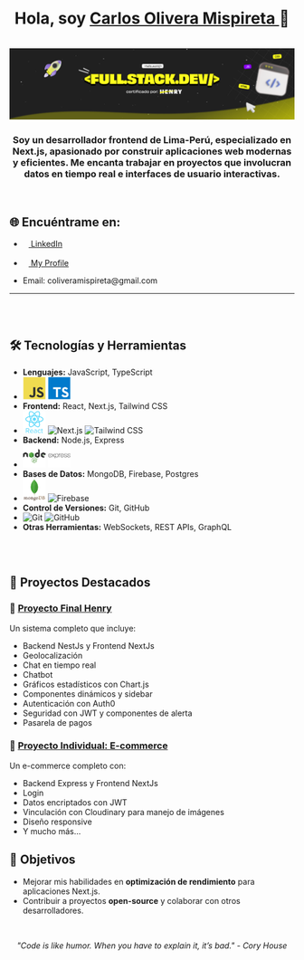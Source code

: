 <h1 align="center">Hola, soy  <a href="https://my-profile-phi-three.vercel.app/" target="_blank">Carlos Olivera Mispireta </a> 👋</h1>
<br>
<img src="https://github.com/coliveramispireta/assets-images/blob/main/PortadaLinkedinSTUDENTS.png?raw=true" alt="" >

<h3 align="center">
  Soy un desarrollador frontend de Lima-Perú, especializado en <strong>Next.js</strong>, apasionado por construir aplicaciones web modernas y eficientes. Me encanta trabajar en proyectos que involucran <strong>datos en tiempo real</strong> e <strong>interfaces de usuario interactivas</strong>.
</h3>
<br>

<h2>🌐 Encuéntrame en:</h2>
<ul>
   <li>
  <a href="https://www.linkedin.com/in/tu-usuario" target="_blank">
    <img src="" alt="" style="vertical-align:middle; margin-right:10px;">
     LinkedIn
  </a><br><br>
     </li>
  <li>
    <a href="https://my-profile-phi-three.vercel.app" target="_blank">
     <img src="" alt="" style="vertical-align:middle; margin-right:10px;">
     My Profile
  </a><br>
  </li>
<li>
  <p> 
    Email: coliveramispireta@gmail.com
  </p>
  </li>
</ul>

<hr>
<br><br>

<h2>🛠️ Tecnologías y Herramientas</h2>
<ul>
  <li><strong>Lenguajes:</strong> JavaScript, TypeScript</li>
  <li>
    <img src="https://raw.githubusercontent.com/devicons/devicon/master/icons/javascript/javascript-original.svg" alt="JavaScript" width="40" height="40"/>
    <img src="https://raw.githubusercontent.com/devicons/devicon/master/icons/typescript/typescript-original.svg" alt="TypeScript" width="40" height="40"/>
  </li>
  
  <li><strong>Frontend:</strong> React, Next.js, Tailwind CSS</li>
  <li>
    <img src="https://raw.githubusercontent.com/devicons/devicon/master/icons/react/react-original-wordmark.svg" alt="React" width="40" height="40"/>
    <img src="https://cdn.worldvectorlogo.com/logos/nextjs-2.svg" alt="Next.js" width="40" height="40"/>
    <img src="https://www.vectorlogo.zone/logos/tailwindcss/tailwindcss-icon.svg" alt="Tailwind CSS" width="40" height="40"/>
  </li>

  <li><strong>Backend:</strong> Node.js, Express</li>
  <li>
    <img src="https://raw.githubusercontent.com/devicons/devicon/master/icons/nodejs/nodejs-original-wordmark.svg" alt="Node.js" width="40" height="40"/>
    <img src="https://raw.githubusercontent.com/devicons/devicon/master/icons/express/express-original-wordmark.svg" alt="Express" width="40" height="40"/>
  </li>

  <li><strong>Bases de Datos:</strong> MongoDB, Firebase, Postgres</li>
  <li>
    <img src="https://raw.githubusercontent.com/devicons/devicon/master/icons/mongodb/mongodb-original-wordmark.svg" alt="MongoDB" width="40" height="40"/>
    <img src="https://www.vectorlogo.zone/logos/firebase/firebase-icon.svg" alt="Firebase" width="40" height="40"/>
  </li>

  <li><strong>Control de Versiones:</strong> Git, GitHub</li>
  <li>
    <img src="https://www.vectorlogo.zone/logos/git-scm/git-scm-icon.svg" alt="Git" width="40" height="40"/>
    <img src="https://github.githubassets.com/images/modules/logos_page/GitHub-Mark.png" alt="GitHub" width="40" height="40"/>
  </li>

  <li><strong>Otras Herramientas:</strong> WebSockets, REST APIs, GraphQL</li>

</ul>

<br><br>
<h2>🚀 Proyectos Destacados</h2>

<h3>🔗 <a href="https://github.com/tu-usuario/proyecto-final-henry">Proyecto Final Henry</a></h3>
<p>
  Un sistema completo que incluye:
  <ul>
    <li>Backend NestJs y Frontend NextJs</li>
    <li>Geolocalización</li>
    <li>Chat en tiempo real</li>
    <li>Chatbot</li>
    <li>Gráficos estadísticos con Chart.js</li>
    <li>Componentes dinámicos y sidebar</li>
    <li>Autenticación con Auth0</li>
    <li>Seguridad con JWT y componentes de alerta</li>
    <li>Pasarela de pagos</li>
  </ul>
</p>

<h3>🔗 <a href="https://github.com/tu-usuario/proyecto-individual">Proyecto Individual: E-commerce</a></h3>
<p>
  Un e-commerce completo con:
  <ul>
    <li>Backend Express y Frontend NextJs</li>
    <li>Login </li>
    <li>Datos encriptados con JWT</li>
    <li>Vinculación con Cloudinary para manejo de imágenes</li>
    <li>Diseño responsive</li>
    <li>Y mucho más...</li>
  </ul>
</p>


<h2>🎯 Objetivos</h2>
<ul>
  <li>Mejorar mis habilidades en <strong>optimización de rendimiento</strong> para aplicaciones Next.js.</li>
  <li>Contribuir a proyectos <strong>open-source</strong> y colaborar con otros desarrolladores.</li>
</ul>



<br>
<p align="center"><em>"Code is like humor. When you have to explain it, it’s bad." - Cory House</em></p>
